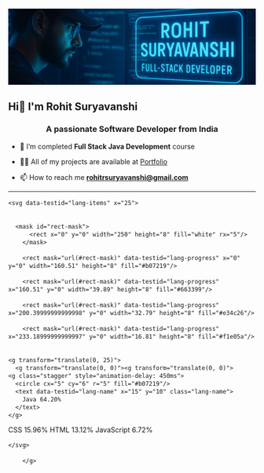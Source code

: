 ![image alt](https://github.com/Suryavanshirohit/Suryavanshirohit/blob/c2226980c2aa6de15743873908289a88432e93b1/GitIMG.png)
                           
 ##  **Hi👋 I'm Rohit Suryavanshi**
                                              
 <h3 align="center">A passionate Software Developer from India</h3>
<ul dir="auto">
<li>
<p dir="auto">🌱 I’m completed <strong>Full Stack Java Development</strong> course</p>
</li>
<li>
<p dir="auto">👨‍💻 All of my projects are available at <a href="https://aesthetic-selkie-c45d58.netlify.app/project">Portfolio</a></p>
</li>
<li>
<p dir="auto">📫 How to reach me <strong><a href="mailto:rohitrsuryavanshi@gmail.com">rohitrsuryavanshi@gmail.com</a></strong></p>
</li>
</ul>
<hr></hr>
 
    <svg data-testid="lang-items" x="25">
      
  
      <mask id="rect-mask">
          <rect x="0" y="0" width="250" height="8" fill="white" rx="5"/>
        </mask>
        
        <rect mask="url(#rect-mask)" data-testid="lang-progress" x="0" y="0" width="160.51" height="8" fill="#b07219"/>
      
        <rect mask="url(#rect-mask)" data-testid="lang-progress" x="160.51" y="0" width="39.89" height="8" fill="#663399"/>
      
        <rect mask="url(#rect-mask)" data-testid="lang-progress" x="200.39999999999998" y="0" width="32.79" height="8" fill="#e34c26"/>
      
        <rect mask="url(#rect-mask)" data-testid="lang-progress" x="233.18999999999997" y="0" width="16.81" height="8" fill="#f1e05a"/>
      
      
    <g transform="translate(0, 25)">
      <g transform="translate(0, 0)"><g transform="translate(0, 0)">
    <g class="stagger" style="animation-delay: 450ms">
      <circle cx="5" cy="6" r="5" fill="#b07219"/>
      <text data-testid="lang-name" x="15" y="10" class="lang-name">
        Java 64.20%
      </text>
    </g>
  </g><g transform="translate(0, 25)">
    <g class="stagger" style="animation-delay: 600ms">
      <circle cx="5" cy="6" r="5" fill="#663399"/>
      <text data-testid="lang-name" x="15" y="10" class="lang-name">
        CSS 15.96%
      </text>
    </g>
  </g></g><g transform="translate(150, 0)"><g transform="translate(0, 0)">
    <g class="stagger" style="animation-delay: 450ms">
      <circle cx="5" cy="6" r="5" fill="#e34c26"/>
      <text data-testid="lang-name" x="15" y="10" class="lang-name">
        HTML 13.12%
      </text>
    </g>
  </g><g transform="translate(0, 25)">
    <g class="stagger" style="animation-delay: 600ms">
      <circle cx="5" cy="6" r="5" fill="#f1e05a"/>
      <text data-testid="lang-name" x="15" y="10" class="lang-name">
        JavaScript 6.72%
      </text>
    </g>
  </g></g>
    </g>
  
    </svg>
  
        </g>

<!--
**Suryavanshirohit/Suryavanshirohit** is a ✨ _special_ ✨ repository because its `README.md` (this file) appears on your GitHub profile.

Here are some ideas to get you started:

- 🔭 I’m currently working on ...
- 🌱 I’m currently learning ...
- 👯 I’m looking to collaborate on ...
- 🤔 I’m looking for help with ...
- 💬 Ask me about ...
- 📫 How to reach me: ...
- 😄 Pronouns: ...
- ⚡ Fun fact: ...
-->
